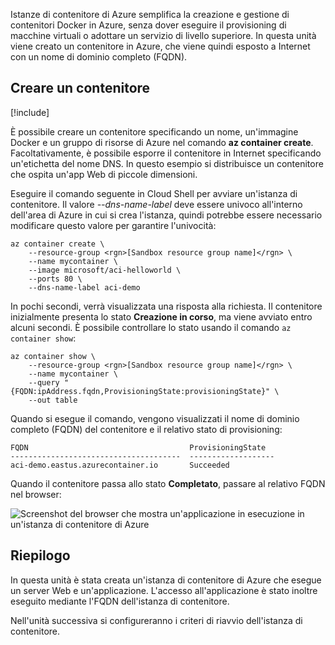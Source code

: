 Istanze di contenitore di Azure semplifica la creazione e gestione di contenitori Docker in Azure, senza dover eseguire il provisioning di macchine virtuali o adottare un servizio di livello superiore. In questa unità viene creato un contenitore in Azure, che viene quindi esposto a Internet con un nome di dominio completo (FQDN).

## <a name="create-a-container"></a>Creare un contenitore

[!include[](../../../includes/azure-sandbox-activate.md)]

È possibile creare un contenitore specificando un nome, un'immagine Docker e un gruppo di risorse di Azure nel comando **az container create**. Facoltativamente, è possibile esporre il contenitore in Internet specificando un'etichetta del nome DNS. In questo esempio si distribuisce un contenitore che ospita un'app Web di piccole dimensioni.

Eseguire il comando seguente in Cloud Shell per avviare un'istanza di contenitore. Il valore *--dns-name-label* deve essere univoco all'interno dell'area di Azure in cui si crea l'istanza, quindi potrebbe essere necessario modificare questo valore per garantire l'univocità:

```azurecli
az container create \
    --resource-group <rgn>[Sandbox resource group name]</rgn> \
    --name mycontainer \
    --image microsoft/aci-helloworld \
    --ports 80 \
    --dns-name-label aci-demo
```

In pochi secondi, verrà visualizzata una risposta alla richiesta. Il contenitore inizialmente presenta lo stato **Creazione in corso**, ma viene avviato entro alcuni secondi. È possibile controllare lo stato usando il comando `az container show`:

```azurecli
az container show \
    --resource-group <rgn>[Sandbox resource group name]</rgn> \
    --name mycontainer \
    --query "{FQDN:ipAddress.fqdn,ProvisioningState:provisioningState}" \
    --out table
```

Quando si esegue il comando, vengono visualizzati il nome di dominio completo (FQDN) del contenitore e il relativo stato di provisioning:

```output
FQDN                                    ProvisioningState
--------------------------------------  -------------------
aci-demo.eastus.azurecontainer.io       Succeeded
```

Quando il contenitore passa allo stato **Completato**, passare al relativo FQDN nel browser:

![Screenshot del browser che mostra un'applicazione in esecuzione in un'istanza di contenitore di Azure](../media-draft/aci-app-browser.png)

## <a name="summary"></a>Riepilogo

In questa unità è stata creata un'istanza di contenitore di Azure che esegue un server Web e un'applicazione. L'accesso all'applicazione è stato inoltre eseguito mediante l'FQDN dell'istanza di contenitore.

Nell'unità successiva si configureranno i criteri di riavvio dell'istanza di contenitore.